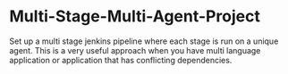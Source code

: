 # Multi-Stage-Multi-Agent-Project
Set up a multi stage jenkins pipeline where each stage is run on a unique agent. This is a very useful approach when you have multi language application or application that has conflicting dependencies.
